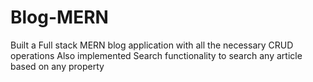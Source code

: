 # Blog-MERN

Built a Full stack MERN blog application with all the necessary CRUD operations
Also implemented Search functionality to search any article based on any property
